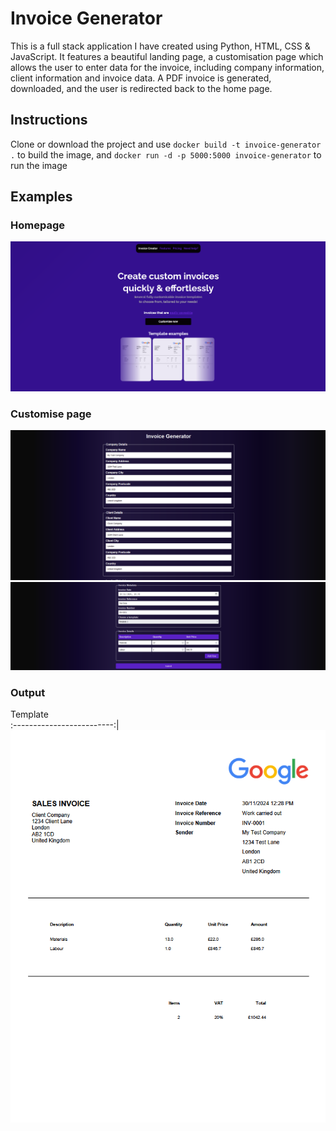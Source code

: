 # Invoice Generator

This is a full stack application I have created using Python, HTML, CSS & JavaScript. It features a beautiful landing page, a customisation page which allows the user to enter data for the invoice, including company information, client information and invoice data. A PDF invoice is generated, downloaded, and the user is redirected back to the home page.

## Instructions

Clone or download the project and use `docker build -t invoice-generator .` to build the image, and `docker run -d -p 5000:5000 invoice-generator` to run the image

## Examples

### Homepage

<a href="url"><img src="examples/example-homepage.png"></a>

### Customise page

<a href="url"><img src="examples/example-customise1.png"></a>
<a href="url"><img src="examples/example-customise2.png"></a>

### Output

Template  
:-------------------------:|
![](/examples/example-output1.png)
